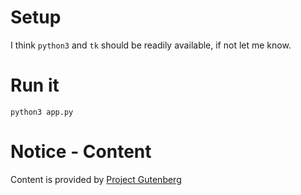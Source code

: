# Setup

I think `python3` and `tk` should be readily available, if not let me know.

# Run it

```
python3 app.py
```

# Notice - Content

Content is provided by [Project Gutenberg](https://www.gutenberg.org/)
